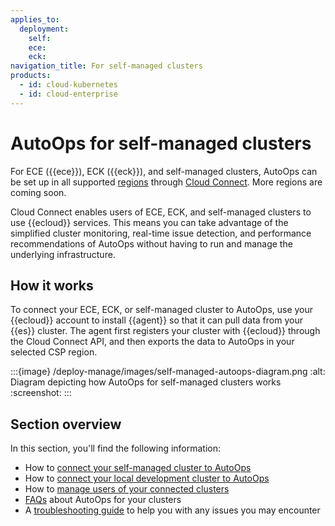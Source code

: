 ```yaml
---
applies_to:
  deployment:
    self:
    ece:
    eck:
navigation_title: For self-managed clusters
products:
  - id: cloud-kubernetes
  - id: cloud-enterprise
---
```


# AutoOps for self-managed clusters

For ECE ({{ece}}), ECK ({{eck}}), and self-managed clusters, AutoOps can be set up in all supported [regions](ec-autoops-regions.md#autoops-for-self-managed-clusters-regions) through [Cloud Connect](/deploy-manage/cloud-connect.md). More regions are coming soon.

Cloud Connect enables users of ECE, ECK, and self-managed clusters to use {{ecloud}} services. This means you can take advantage of the simplified cluster monitoring, real-time issue detection, and performance recommendations of AutoOps without having to run and manage the underlying infrastructure.

## How it works

To connect your ECE, ECK, or self-managed cluster to AutoOps, use your {{ecloud}} account to install {{agent}} so that it can pull data from your {{es}} cluster. The agent first registers your cluster with {{ecloud}} through the Cloud Connect API, and then exports the data to AutoOps in your selected CSP region. 

:::{image} /deploy-manage/images/self-managed-autoops-diagram.png
:alt: Diagram depicting how AutoOps for self-managed clusters works
:screenshot:
:::

## Section overview

In this section, you'll find the following information:

* How to [connect your self-managed cluster to AutoOps](/deploy-manage/monitor/autoops/cc-connect-self-managed-to-autoops.md)
* How to [connect your local development cluster to AutoOps](/deploy-manage/monitor/autoops/cc-connect-local-dev-to-autoops.md)
* How to [manage users of your connected clusters](/deploy-manage/monitor/autoops/cc-manage-users.md)
* [FAQs](/deploy-manage/monitor/autoops/cc-cloud-connect-autoops-faq.md) about AutoOps for your clusters
* A [troubleshooting guide](/deploy-manage/monitor/autoops/cc-cloud-connect-autoops-troubleshooting.md) to help you with any issues you may encounter